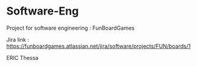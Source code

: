 # Software-Eng

Project for software engineering : FunBoardGames

Jira link : https://funboardgames.atlassian.net/jira/software/projects/FUN/boards/1

ERIC Thessa